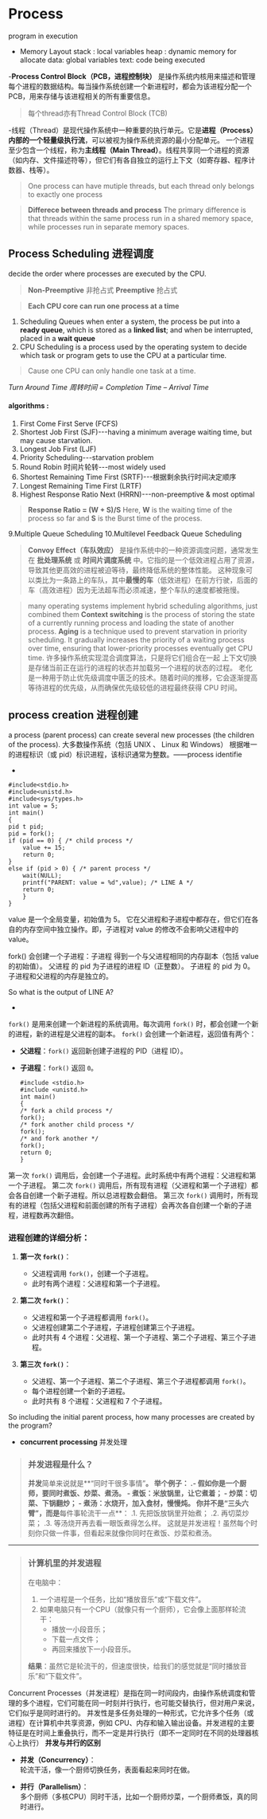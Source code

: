  
# Process
 program in execution

- Memory Layout
stack : local variables
heap : dynamic memory for allocate
data: global variables
text: code being executed

-**Process Control Block（PCB，进程控制块）** 是操作系统内核用来描述和管理每个进程的数据结构。每当操作系统创建一个新进程时，都会为该进程分配一个 PCB，用来存储与该进程相关的所有重要信息。
>每个thread亦有Thread Control Block (TCB)

-线程（Thread）是现代操作系统中一种重要的执行单元。它是**进程（Process）内部的一个轻量级执行流**，可以被视为操作系统资源的最小分配单元。
一个进程至少包含一个线程，称为**主线程（Main Thread）**。线程共享同一个进程的资源（如内存、文件描述符等），但它们有各自独立的运行上下文（如寄存器、程序计数器、栈等）。
>One process can have mutiple threads, but each thread only belongs to exactly one process

>**Differece between threads and process**
>The primary difference is that threads within the same process run in a shared memory space, while processes run in separate memory spaces.

## Process Scheduling 进程调度

decide the order where processes are executed by the CPU.
> ****Non-Preemptive**** 非抢占式
> **Preemptive** 抢占式

> **Each CPU core can run one process at a time**

 1. Scheduling Queues
when enter a system, the process be put into a **ready queue**, which is stored as a **linked list**; and when be interrupted, placed in a **wait queue**
 2. CPU Scheduling 
 is a process used by the operating system to decide which task or program gets to use the CPU at a particular time.
 > Cause one CPU can only handle one task at a time.
 > 
 *Turn Around Time 周转时间 = Completion Time – Arrival Time*
#### algorithms :
 1. First Come First Serve (FCFS)
 2. Shortest Job First (SJF)---having a minimum average waiting time, but may cause starvation.
 3. Longest Job First (LJF)
 4.  Priority Scheduling---starvation problem
 5. Round Robin 时间片轮转---most widely used
 6. Shortest Remaining Time First (SRTF)---根据剩余执行时间决定顺序
 7. Longest Remaining Time First (LRTF)
 8. Highest Response Ratio Next (HRRN)---non-preemptive & most optimal
 >****Response Ratio = (W + S)/S****
 >Here, ****W**** is the waiting time of the process so far and ****S**** is the Burst time of the process.
 
   9.Multiple Queue Scheduling
   10.Multilevel Feedback Queue Scheduling
>
>**Convoy Effect（车队效应）** 是操作系统中的一种资源调度问题，通常发生在 **批处理系统** 或 **时间片调度系统** 中。它指的是一个低效进程占用了资源，导致其他更高效的进程被迫等待，最终降低系统的整体性能。
>这种现象可以类比为一条路上的车队，其中**最慢的车**（低效进程）在前方行驶，后面的车（高效进程）因为无法超车而必须减速，整个车队的速度都被拖慢。

>many operating systems implement hybrid scheduling algorithms, just combined them
>**Context switching** is the process of storing the state of a currently running process and loading the state of another process.
>**Aging** is a technique used to prevent starvation in priority scheduling. It gradually increases the priority of a waiting process over time, ensuring that lower-priority processes eventually get CPU time.
>许多操作系统实现混合调度算法，只是将它们组合在一起
>上下文切换是存储当前正在运行的进程的状态并加载另一个进程的状态的过程。
老化是一种用于防止优先级调度中匮乏的技术。随着时间的推移，它会逐渐提高等待进程的优先级，从而确保优先级较低的进程最终获得 CPU 时间。

 ## process creation 进程创建
 a process (parent process) can create several new processes (the children of the process).
 大多数操作系统（包括 UNIX 、 Linux 和 Windows） 根据唯一的进程标识（或 pid）标识进程，该标识通常为整数。——process identifie

 -

    #include<stdio.h>
    #include<unistd.h>
    #include<sys/types.h> 
    int value = 5;
	int main()
	{
    pid t pid;
    pid = fork();
    if (pid == 0) { /* child process */ 
		value += 15;
		return 0;
    }
    else if (pid > 0) { /* parent process */
        wait(NULL);
        printf("PARENT: value = %d",value); /* LINE A */
        return 0;
	    }
	}
value 是一个全局变量，初始值为 5。
它在父进程和子进程中都存在，但它们在各自的内存空间中独立操作。即，子进程对 value 的修改不会影响父进程中的 value。

fork() 会创建一个子进程：子进程 得到一个与父进程相同的内存副本（包括 value 的初始值）。
父进程 的 pid 为子进程的进程 ID（正整数）。
子进程 的 pid 为 0。
子进程和父进程的内存是独立的。

So what is the output of LINE A?

- 
`fork()` 是用来创建一个新进程的系统调用。每次调用 `fork()` 时，都会创建一个新的进程，新的进程是父进程的副本。
`fork()` 会创建一个新进程，返回值有两个：

-   **父进程**：`fork()` 返回新创建子进程的 PID（进程 ID）。
-   **子进程**：`fork()` 返回 `0`。

	    #include <stdio.h> 
		#include <unistd.h>
		int main()
		{
	    /* fork a child process */
	    fork();
	    /* fork another child process */
	    fork();
	    /* and fork another */
	    fork();
	    return 0;
		}
第一次 `fork()` 调用后，会创建一个子进程。此时系统中有两个进程：父进程和第一个子进程。
第二次 `fork()` 调用后，所有现有进程（父进程和第一个子进程）都会各自创建一个新子进程。所以总进程数会翻倍。
第三次 `fork()` 调用时，所有现有的进程（包括父进程和前面创建的所有子进程）会再次各自创建一个新的子进程，进程数再次翻倍。
### 进程创建的详细分析：

1.  **第一次 `fork()`**：
    
    -   父进程调用 `fork()`，创建一个子进程。
    -   此时有两个进程：父进程和第一个子进程。
2.  **第二次 `fork()`**：
    
    -   父进程和第一个子进程都调用 `fork()`。
    -   父进程创建第二个子进程，子进程创建第三个子进程。
    -   此时共有 4 个进程：父进程、第一个子进程、第二个子进程、第三个子进程。
3.  **第三次 `fork()`**：
    
    -   父进程、第一个子进程、第二个子进程、第三个子进程都调用 `fork()`。
    -   每个进程创建一个新的子进程。
    -   此时共有 8 个进程：父进程和 7 个子进程。
   
  So including the initial parent process, how many processes are created by the program?

- **concurrent processing** 并发处理
> ### **并发进程是什么？**
> **并发**简单来说就是**“同时干很多事情”**。
举个例子：
.-   假如你是一个厨师，要同时煮饭、炒菜、煮汤。
    -   **煮饭**：米放锅里，让它煮着；
    -   **炒菜**：切菜、下锅翻炒；
    -   **煮汤**：水烧开，加入食材，慢慢炖。
你并不是“三头六臂”，而是**每件事轮流干一点**：
.1.  先把饭放锅里开始煮；
.2.  再切菜炒菜；
.3.  等汤烧开再去看一眼饭煮得怎么样。
>这就是并发进程！虽然每个时刻你只做一件事，但看起来就像你同时在煮饭、炒菜和煮汤。

----------

> ### **计算机里的并发进程**
> 
> 在电脑中：
> 
> 1.  一个进程是一个任务，比如“播放音乐”或“下载文件”。
> 2.  如果电脑只有一个CPU（就像只有一个厨师），它会像上面那样轮流干：
>     -   播放一小段音乐；
>     -   下载一点文件；
>     -   再回来播放下一小段音乐。
> 
> **结果**：虽然它是轮流干的，但速度很快，给我们的感觉就是“同时播放音乐”和“下载文件”。

Concurrent Processes（并发进程）是指在同一时间段内，由操作系统调度和管理的多个进程，它们可能在同一时刻并行执行，也可能交替执行，但对用户来说，它们似乎是同时进行的。
并发性是多任务处理的一种形式，它允许多个任务（或进程）在计算机中共享资源，例如 CPU、内存和输入输出设备。并发进程的主要特征是在时间上重叠执行，而不一定是并行执行（即不一定同时在不同的处理器核心上执行）
**并发与并行的区别**

-   **并发（Concurrency）**：  
    轮流干活，像一个厨师切换任务，表面看起来同时在做。
    
-   **并行（Parallelism）**：  
    多个厨师（多核CPU）同时干活，比如一个厨师炒菜，一个厨师煮饭，真的同时进行。
<!--stackedit_data:
eyJkaXNjdXNzaW9ucyI6eyJoVk5hRTJscWVVT2lDNlA2Ijp7In
N0YXJ0IjozNTQ4LCJlbmQiOjM1ODAsInRleHQiOiJTbyB3aGF0
IGlzIHRoZSBvdXRwdXQgb2YgTElORSBBPyJ9LCJhZU9laEFJcV
RqdnNpOG5JIjp7InN0YXJ0Ijo0NTE4LCJlbmQiOjQ2MDUsInRl
eHQiOiJTbyBpbmNsdWRpbmcgdGhlIGluaXRpYWwgcGFyZW50IH
Byb2Nlc3MsIGhvdyBtYW55IHByb2Nlc3NlcyBhcmUgY3JlYXRl
ZCBieSB0aGXigKYifX0sImNvbW1lbnRzIjp7IjN5OXZ2YXYzWD
Bsdnd1elgiOnsiZGlzY3Vzc2lvbklkIjoiaFZOYUUybHFlVU9p
QzZQNiIsInN1YiI6ImdvOjEwNTI5MTMwNTUxMzgyOTk4OTAwNy
IsInRleHQiOiJQQVJFTlTvvJogdmFsdWUgPSA1IiwiY3JlYXRl
ZCI6MTczNDg2MDg0OTUzOH0sIldhOExsTnZoMGNpQlJxV0MiOn
siZGlzY3Vzc2lvbklkIjoiaFZOYUUybHFlVU9pQzZQNiIsInN1
YiI6ImdvOjEwNTI5MTMwNTUxMzgyOTk4OTAwNyIsInRleHQiOi
JUaGUgcmVzdWx0IGlzIHN0aWxsIDUsIGFzIHRoZSBjaGlsZCB1
cGRhdGVzIGl0cyBjb3B5IG9mIHZhbHVlLiBXaGVuIGNvbnRyb2
wgcmV0dXJucyB0byB0aGUgcGFyZW50LCBpdHMgdmFsdWUgcmVt
YWlucyBhdCA1LiIsImNyZWF0ZWQiOjE3MzQ4NjA4NTM3OTR9LC
I0R2RqeVBoRFlLVk9iSTJyIjp7ImRpc2N1c3Npb25JZCI6ImFl
T2VoQUlxVGp2c2k4bkkiLCJzdWIiOiJnbzoxMDUyOTEzMDU1MT
M4Mjk5ODkwMDciLCJ0ZXh0IjoiOCIsImNyZWF0ZWQiOjE3MzQ4
NjE2NTEzNjJ9fSwiaGlzdG9yeSI6Wy0xMjQ3MDIyNzkxLC0xMz
UxNjUzMTUyLDE2NTU1NzQyOTAsMTAwMTExMDAyOCwtMTk3MDQ3
MzIzOSwtNDY4MDUwNjUsLTEwNDkyOTM2MjIsLTM1NzIyMDExMi
wxMTEzNjkzNzQ0LC0xMDUwNDY1NjE5LDg3NTgxMDU4MiwtMzI1
MzUxMTUzXX0=
-->
